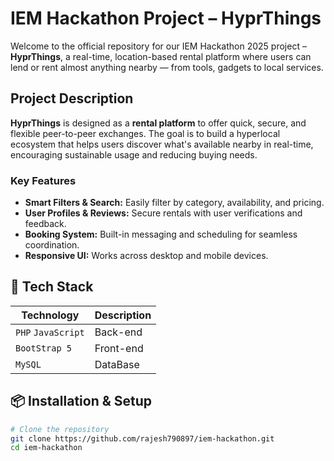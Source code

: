 # IEM Hackathon Project – HyprThings

Welcome to the official repository for our IEM Hackathon 2025 project – **HyprThings**, a real-time, location-based rental platform where users can lend or rent almost anything nearby — from tools, gadgets to local services.

## Project Description

**HyprThings** is designed as a **rental platform** to offer quick, secure, and flexible peer-to-peer exchanges. The goal is to build a hyperlocal ecosystem that helps users discover what's available nearby in real-time, encouraging sustainable usage and reducing buying needs.

### Key Features
- **Smart Filters & Search:** Easily filter by category, availability, and pricing.
- **User Profiles & Reviews:** Secure rentals with user verifications and feedback.
- **Booking System:** Built-in messaging and scheduling for seamless coordination.
- **Responsive UI:** Works across desktop and mobile devices.

## 🧱 Tech Stack

| Technology | Description |
|------------|-------------|
| `PHP` `JavaScript` | Back-end |
| `BootStrap 5`  | Front-end |
| `MySQL` | DataBase |

## 📦 Installation & Setup

```bash
# Clone the repository
git clone https://github.com/rajesh790897/iem-hackathon.git
cd iem-hackathon
